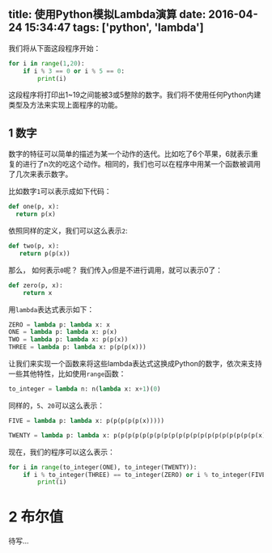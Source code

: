 title: 使用Python模拟Lambda演算
date: 2016-04-24 15:34:47
tags: ['python', 'lambda']
---

我们将从下面这段程序开始：

```python
for i in range(1,20):
    if i % 3 == 0 or i % 5 == 0:
        print(i)
```

这段程序将打印出1~19之间能被3或5整除的数字。我们将不使用任何Python内建类型及方法来实现上面程序的功能。



## 1 数字

数字的特征可以简单的描述为某一个动作的迭代。比如吃了6个苹果，6就表示重复的进行了n次的吃这个动作。相同的，我们也可以在程序中用某一个函数被调用了几次来表示数字。

比如数字`1`可以表示成如下代码：

```python
def one(p, x):
  return p(x)
```

依照同样的定义，我们可以这么表示`2`:

```python
def two(p, x):
   return p(p(x))
```

那么， 如何表示`0`呢？ 我们传入`p`但是不进行调用，就可以表示0了：

```python
def zero(p, x):
    return x
```

用`lambda`表达式表示如下：

```python
ZERO = lambda p: lambda x: x
ONE = lambda p: lambda x: p(x)
TWO = lambda p: lambda x: p(p(x))
THREE = lambda p: lambda x: p(p(p(x)))
```

让我们来实现一个函数来将这些lambda表达式这换成Python的数字，依次来支持一些其他特性，比如使用`range`函数：

```python
to_integer = lambda n: n(lambda x: x+1)(0)
```

同样的，`5`、`20`可以这么表示：

```python
FIVE = lambda p: lambda x: p(p(p(p(p(x)))))

TWENTY = lambda p: lambda x: p(p(p(p(p(p(p(p(p(p(p(p(p(p(p(p(p(p(p(p(x))))))))))))))))))))
```

现在，我们的程序可以这么表示：

```python
for i in range(to_integer(ONE), to_integer(TWENTY)):
    if i % to_integer(THREE) == to_integer(ZERO) or i % to_integer(FIVE) == to_integer(ZERO):
        print(i)
```

# 2 布尔值    


待写...
